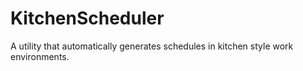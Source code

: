 # KitchenScheduler
A utility that automatically generates schedules in kitchen style work environments.

